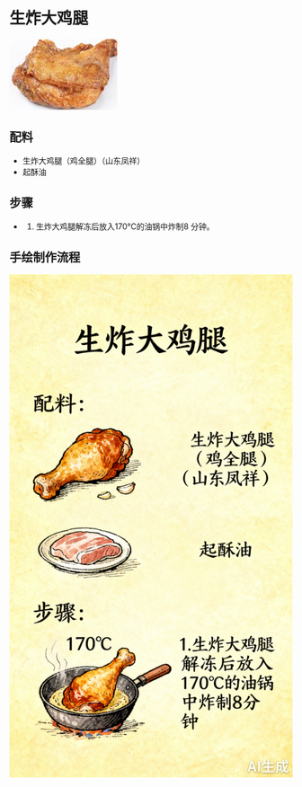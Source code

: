 # 生炸大鸡腿

![生炸大鸡腿](../images/生炸大鸡腿.png)


## 配料

- 生炸大鸡腿（鸡全腿）（山东凤祥）
- 起酥油

## 步骤

- 1. 生炸大鸡腿解冻后放入170℃的油锅中炸制8 分钟。



## 手绘制作流程

![手绘制作流程](../images/炸品/生炸大鸡腿.jpg)
